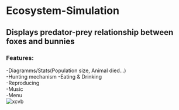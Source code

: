 # Ecosystem-Simulation
## Displays predator-prey relationship between foxes and bunnies
### Features:
-Diagramms/Stats(Population size, Animal died...)  
-Hunting mechanism
-Eating & Drinking  
-Reproducing  
-Music  
-Menu  
![xcvb](https://user-images.githubusercontent.com/81301569/175152961-578bfc46-60c9-43b7-8a86-f89ae455077d.png)
